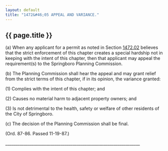 ```yaml
---
layout: default 
title: "1472&#46;05 APPEAL AND VARIANCE."
---
```


{{ page.title }}
----------------

​(a) When any applicant for a permit as noted in Section
[1472.02](595f30e1.html) believes that the strict enforcement of this
chapter creates a special hardship not in keeping with the intent of
this chapter, then that applicant may appeal the requirement(s) to the
Springboro Planning Commission.

​(b) The Planning Commission shall hear the appeal and may grant relief
from the strict terms of this chapter, if in its opinion, the variance
granted:

​(1) Complies with the intent of this chapter; and

​(2) Causes no material harm to adjacent property owners; and

​(3) Is not detrimental to the health, safety or welfare of other
residents of the City of Springboro.

​(c) The decision of the Planning Commission shall be final.

(Ord. 87-86. Passed 11-19-87.)

\_\_\_\_\_\_\_\_\_\_\_\_\_\_\_\_\_\_\_\_\_\_\_\_\_\_\_\_\_\_\_\_\_\_\_\_\_\_\_\_\_\_\_\_\_\_\_\_\_\_\_\_\_\_\_\_\_\_\_\_\_\_\_\_\_\_
